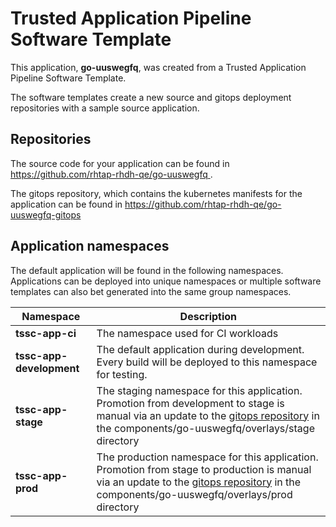 # Trusted Application Pipeline Software Template

This application, **go-uuswegfq**, was created from a Trusted Application Pipeline Software Template.

The software templates create a new source and gitops deployment repositories with a sample source application. 

## Repositories

The source code for your application can be found in [https://github.com/rhtap-rhdh-qe/go-uuswegfq ](https://github.com/rhtap-rhdh-qe/go-uuswegfq ).
 
The gitops repository, which contains the kubernetes manifests for the application can be found in 
[https://github.com/rhtap-rhdh-qe/go-uuswegfq-gitops ](https://github.com/rhtap-rhdh-qe/go-uuswegfq-gitops ) 

## Application namespaces 

The default application will be found in the following namespaces. Applications can be deployed into unique namespaces or multiple software templates can also bet generated into the same group namespaces.  

|  Namespace   |  Description   |  
| -------- | -------- |
| **tssc-app-ci** | The namespace used for CI workloads |
| **tssc-app-development** | The default application during development. Every build will be deployed to this namespace for testing. |
| **tssc-app-stage** | The staging namespace for this application. Promotion from development to stage is manual via an update to the [gitops repository](https://github.com/rhtap-rhdh-qe/go-uuswegfq-gitops ) in the components/go-uuswegfq/overlays/stage directory |
| **tssc-app-prod** | The production namespace for this application. Promotion from stage to production is manual via an update to the [gitops repository](https://github.com/rhtap-rhdh-qe/go-uuswegfq-gitops ) in the components/go-uuswegfq/overlays/prod directory |